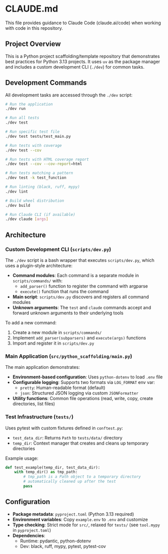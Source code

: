 # CLAUDE.md

This file provides guidance to Claude Code (claude.ai/code) when working with code in this repository.

## Project Overview

This is a Python project scaffolding/template repository that demonstrates best practices for Python 3.13 projects. It uses `uv` as the package manager and includes a custom development CLI (`./dev`) for common tasks.

## Development Commands

All development tasks are accessed through the `./dev` script:

```bash
# Run the application
./dev run

# Run all tests
./dev test

# Run specific test file
./dev test tests/test_main.py

# Run tests with coverage
./dev test --cov

# Run tests with HTML coverage report
./dev test --cov --cov-report=html

# Run tests matching a pattern
./dev test -k test_function

# Run linting (black, ruff, mypy)
./dev lint

# Build wheel distribution
./dev build

# Run Claude CLI (if available)
./dev claude [args]
```

## Architecture

### Custom Development CLI (`scripts/dev.py`)

The `./dev` script is a bash wrapper that executes `scripts/dev.py`, which uses a plugin-style architecture:

- **Command modules**: Each command is a separate module in `scripts/commands/` with:
  - `add_parser()` function to register the command with argparse
  - `execute()` function that runs the command
- **Main script**: `scripts/dev.py` discovers and registers all command modules
- **Unknown arguments**: The `test` and `claude` commands accept and forward unknown arguments to their underlying tools

To add a new command:
1. Create a new module in `scripts/commands/`
2. Implement `add_parser(subparsers)` and `execute(args)` functions
3. Import and register it in `scripts/dev.py`

### Main Application (`src/python_scaffolding/main.py`)

The main application demonstrates:
- **Environment-based configuration**: Uses `python-dotenv` to load `.env` file
- **Configurable logging**: Supports two formats via `LOG_FORMAT` env var:
  - `pretty`: Human-readable format (default)
  - `json`: Structured JSON logging via custom `JSONFormatter`
- **Utility functions**: Common file operations (read, write, copy, create directories, list files)

### Test Infrastructure (`tests/`)

Uses pytest with custom fixtures defined in `conftest.py`:
- `test_data_dir`: Returns `Path` to `tests/data/` directory
- `temp_dir`: Context manager that creates and cleans up temporary directories

Example usage:
```python
def test_example(temp_dir, test_data_dir):
    with temp_dir() as tmp_path:
        # tmp_path is a Path object to a temporary directory
        # automatically cleaned up after the test
        pass
```

## Configuration

- **Package metadata**: `pyproject.toml` (Python 3.13 required)
- **Environment variables**: Copy `example.env` to `.env` and customize
- **Type checking**: Strict mode for `src/`, relaxed for `tests/` (see `tool.mypy` in `pyproject.toml`)
- **Dependencies**:
  - Runtime: pydantic, python-dotenv
  - Dev: black, ruff, mypy, pytest, pytest-cov
